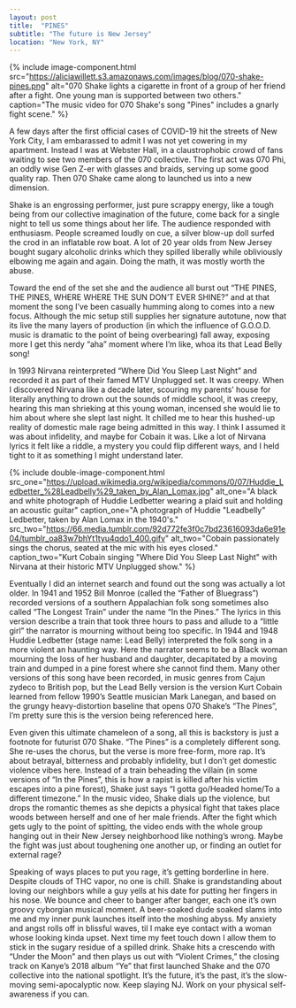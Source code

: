```yaml
---
layout: post
title:  "PINES"
subtitle: "The future is New Jersey"
location: "New York, NY"
---
```


{%
 include image-component.html 
 src="https://aliciawillett.s3.amazonaws.com/images/blog/070-shake-pines.png"
 alt="070 Shake lights a cigarette in front of a group of her friend after a fight. One young man is supported between two others."
 caption="The music video for 070 Shake's song \"Pines\" includes a gnarly fight scene."
%}

A few days after the first official cases of COVID-19 hit the streets of New York City, I am embarassed to admit I was not yet cowering in my apartment. Instead I was at Webster Hall, in a claustrophobic crowd of fans waiting to see two members of the 070 collective. The first act was 070 Phi, an oddly wise Gen Z-er with glasses and braids, serving up some good quality rap. Then 070 Shake came along to launched us into a new dimension. 

<div class="Post__spacer"></div>

Shake is an engrossing performer, just pure scrappy energy, like a tough being from our collective imagination of the future, come back for a single night to tell us some things about her life. The audience responded with enthusiasm. People screamed loudly on cue, a silver blow-up doll surfed the crod in an inflatable row boat. A lot of 20 year olds from New Jersey bought sugary alcoholic drinks which they spilled liberally while obliviously elbowing me again and again. Doing the math, it was mostly worth the abuse.

<div class="Post__spacer"></div>

Toward the end of the set she and the audience all burst out “THE PINES, THE PINES, WHERE WHERE THE SUN DON’T EVER SHINE?” and at that moment the song I’ve been casually humming along to comes into a new focus. Although the mic setup still supplies her signature autotune, now that its live the many layers of production (in which the influence of G.O.O.D. music is dramatic to the point of being overbearing) fall away, exposing more  I get this nerdy “aha” moment where I’m like, whoa its that Lead Belly song!

<div class="Post__spacer"></div>

In 1993 Nirvana reinterpreted “Where Did You Sleep Last Night” and recorded it as part of their famed MTV Unplugged set. It was creepy. When I discovered Nirvana like a decade later, scouring my parents’ house for literally anything to drown out the sounds of middle school, it was creepy, hearing this man shrieking at this young woman, incensed she would lie to him about where she slept last night. It chilled me to hear this hushed-up reality of domestic male rage being admitted in this way. I think I assumed it was about infidelity, and maybe for Cobain it was. Like a lot of Nirvana lyrics it felt like a riddle, a mystery you could flip different ways, and I held tight to it as something I might understand later.

{%
 include double-image-component.html 
 src_one="https://upload.wikimedia.org/wikipedia/commons/0/07/Huddie_Ledbetter_%28Leadbelly%29_taken_by_Alan_Lomax.jpg"
 alt_one="A black and white photograph of Huddie Ledbetter wearing a plaid suit and holding an acoustic guitar"
 caption_one="A photograph of Huddie \"Leadbelly\" Ledbetter, taken by Alan Lomax in the 1940's."
 src_two="https://66.media.tumblr.com/92d772fe3f0c7bd23616093da6e91e04/tumblr_oa83w7bhYt1tyu4qdo1_400.gifv"
 alt_two="Cobain passionately sings the chorus, seated at the mic with his eyes closed."
 caption_two="Kurt Cobain singing \"Where Did You Sleep Last Night\" with Nirvana at their  historic MTV Unplugged show."
%}

Eventually I did an internet search and found out the song was actually a lot older. In 1941 and 1952 Bill Monroe (called the “Father of Bluegrass”) recorded versions of a southern Appalachian folk song sometimes also called “The Longest Train” under the name “In the Pines.” The lyrics in this version describe a train that took three hours to pass and allude to a “little girl” the narrator is mourning without being too specific. In 1944 and 1948 Huddie Ledbetter (stage name: Lead Belly) interpreted the folk song in a more violent an haunting way. Here the narrator seems to be a Black woman mourning the loss of her husband and daughter, decapitated by a moving train and dumped in a pine forest where she cannot find them. Many other versions of this song have been recorded, in music genres from Cajun zydeco to British pop, but the Lead Belly version is the version Kurt Cobain learned from fellow 1990’s Seattle musician Mark Lanegan, and based on the grungy heavy-distortion baseline that opens 070 Shake’s “The Pines”, I’m pretty sure this is the version being referenced here.

<div class="Post__spacer"></div>

Even given this ultimate chameleon of a song, all this is backstory is just a footnote for futurist 070 Shake. “The Pines” is a completely different song. She re-uses the chorus, but the verse is more free-form, more rap. It’s about betrayal, bitterness and probably infidelity, but I don’t get domestic violence vibes here. Instead of a train beheading the villain (in some versions of “In the Pines”, this is how a rapist is killed after his victim escapes into a pine forest), Shake just says “I gotta go/Headed home/To a different timezone.” In the music video, Shake dials up the violence, but drops the romantic themes as she depicts a physical fight that takes place woods between herself and one of her male friends. After the fight which gets ugly to the point of spitting, the video ends with the whole group hanging out in their New Jersey neighborhood like nothing’s wrong. Maybe the fight was just about toughening one another up, or finding an outlet for external rage?

<div class="Post__spacer"></div>

Speaking of ways places to put you rage, it’s getting borderline in here. Despite clouds of THC vapor, no one is chill. Shake is grandstanding about loving our neighbors while a guy yells at his date for putting her fingers in his nose. We bounce and cheer to banger after banger, each one it’s own groovy cyborgian musical moment. A beer-soaked dude soaked slams into me and my inner punk launches itself into the moshing abyss. My anxiety and angst rolls off in blissful waves, til I make eye contact with a woman whose looking kinda upset. Next time my feet touch down I allow them to stick in the sugary residue of a spilled drink. Shake hits a crescendo with “Under the Moon” and then plays us out with “Violent Crimes,” the closing track on Kanye’s 2018 album “Ye” that first launched Shake and the 070 collective into the national spotlight. It’s the future, it’s the past, it’s the slow-moving semi-apocalyptic now. Keep slaying NJ. Work on your physical self-awareness if you can.